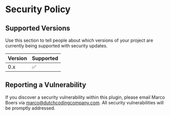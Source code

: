 # Security Policy

## Supported Versions

Use this section to tell people about which versions of your project are
currently being supported with security updates.

| Version | Supported          |
| ------- | ------------------ |
| 0.x   | :white_check_mark: |

## Reporting a Vulnerability

If you discover a security vulnerability within this plugin, please email Marco Boers via [marco@dutchcodingcompany.com](mailto:marco@dutchcodingcompany.com). 
All security vulnerabilities will be promptly addressed.
